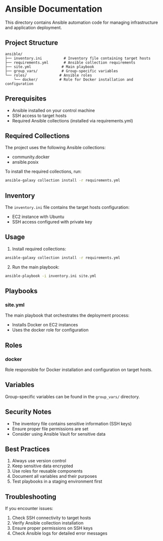 # Ansible Documentation

This directory contains Ansible automation code for managing infrastructure and application deployment.

## Project Structure

```
ansible/
├── inventory.ini          # Inventory file containing target hosts
├── requirements.yml       # Ansible collection requirements
├── site.yml              # Main playbook
├── group_vars/           # Group-specific variables
└── roles/               # Ansible roles
    └── docker/          # Role for Docker installation and configuration
```

## Prerequisites

- Ansible installed on your control machine
- SSH access to target hosts
- Required Ansible collections (installed via requirements.yml)

## Required Collections

The project uses the following Ansible collections:
- community.docker
- ansible.posix

To install the required collections, run:
```bash
ansible-galaxy collection install -r requirements.yml
```

## Inventory

The `inventory.ini` file contains the target hosts configuration:
- EC2 instance with Ubuntu
- SSH access configured with private key

## Usage

1. Install required collections:
```bash
ansible-galaxy collection install -r requirements.yml
```

2. Run the main playbook:
```bash
ansible-playbook -i inventory.ini site.yml
```

## Playbooks

### site.yml
The main playbook that orchestrates the deployment process:
- Installs Docker on EC2 instances
- Uses the docker role for configuration

## Roles

### docker
Role responsible for Docker installation and configuration on target hosts.

## Variables

Group-specific variables can be found in the `group_vars/` directory.

## Security Notes

- The inventory file contains sensitive information (SSH keys)
- Ensure proper file permissions are set
- Consider using Ansible Vault for sensitive data

## Best Practices

1. Always use version control
2. Keep sensitive data encrypted
3. Use roles for reusable components
4. Document all variables and their purposes
5. Test playbooks in a staging environment first

## Troubleshooting

If you encounter issues:
1. Check SSH connectivity to target hosts
2. Verify Ansible collection installation
3. Ensure proper permissions on SSH keys
4. Check Ansible logs for detailed error messages 